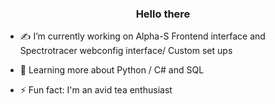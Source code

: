 ### <div align="center">Hello there</div>  
  

- ✍️ I’m currently working on Alpha-S Frontend interface and Spectrotracer webconfig interface/ Custom set ups 
  

- 🌱 Learning more about Python / C# and SQL 
  

- ⚡ Fun fact: I'm an avid tea enthusiast  
  
